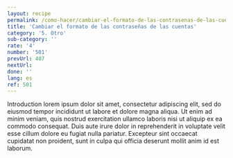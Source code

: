 ```yaml
---
layout: recipe
permalink: /como-hacer/cambiar-el-formato-de-las-contrasenas-de-las-cuentas/
title: 'Cambiar el formato de las contraseñas de las cuentas'
category: '5. Otro'
sub-category: ''
rate: '4'
number: '501'
prevUrl: 407
nextUrl:
done: ''
lang: es
ref: 501
---
```


Introduction lorem ipsum dolor sit amet, consectetur adipiscing elit, sed do eiusmod tempor incididunt ut labore et dolore magna aliqua. Ut enim ad minim veniam, quis nostrud exercitation ullamco laboris nisi ut aliquip ex ea commodo consequat. Duis aute irure dolor in reprehenderit in voluptate velit esse cillum dolore eu fugiat nulla pariatur. Excepteur sint occaecat cupidatat non proident, sunt in culpa qui officia deserunt mollit anim id est laborum.

